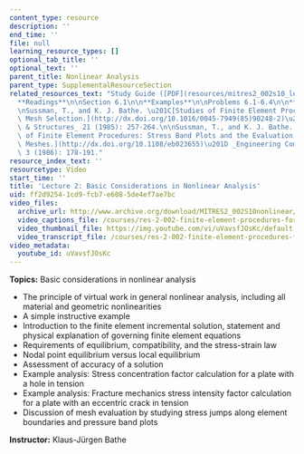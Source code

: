```yaml
---
content_type: resource
description: ''
end_time: ''
file: null
learning_resource_types: []
optional_tab_title: ''
optional_text: ''
parent_title: Nonlinear Analysis
parent_type: SupplementalResourceSection
related_resources_text: "Study Guide ([PDF](resources/mitres2_002s10_lec02-1))\n\n\
  **Readings**\n\nSection 6.1\n\n**Examples**\n\nProblems 6.1-6.4\n\n**References**\n\
  \nSussman, T., and K. J. Bathe. \u201C[Studies of Finite Element Procedures: On\
  \ Mesh Selection.](http://dx.doi.org/10.1016/0045-7949(85)90248-2)\u201D _Computers\
  \ & Structures_ 21 (1985): 257-264.\n\nSussman, T., and K. J. Bathe. \u201C[Studies\
  \ of Finite Element Procedures: Stress Band Plots and the Evaluation of Finite Element\
  \ Meshes.](http://dx.doi.org/10.1108/eb023655)\u201D _Engineering Computations_\
  \ 3 (1986): 178-191."
resource_index_text: ''
resourcetype: Video
start_time: ''
title: 'Lecture 2: Basic Considerations in Nonlinear Analysis'
uid: ff2d9254-1cd9-fcb7-e608-5de4ef7ae7bc
video_files:
  archive_url: http://www.archive.org/download/MITRES2_002S10nonlinear/MITRES2_002S10nonlinear_lec02_300k.mp4
  video_captions_file: /courses/res-2-002-finite-element-procedures-for-solids-and-structures-spring-2010/85e9aedf5a3755398594ced5eea78180_uVavsfJOsKc.vtt
  video_thumbnail_file: https://img.youtube.com/vi/uVavsfJOsKc/default.jpg
  video_transcript_file: /courses/res-2-002-finite-element-procedures-for-solids-and-structures-spring-2010/8aede46fb4743a1e97b4536162657932_uVavsfJOsKc.pdf
video_metadata:
  youtube_id: uVavsfJOsKc
---
```


**Topics:** Basic considerations in nonlinear analysis

*   The principle of virtual work in general nonlinear analysis, including all material and geometric nonlinearities
*   A simple instructive example
*   Introduction to the finite element incremental solution, statement and physical explanation of governing finite element equations
*   Requirements of equilibrium, compatibility, and the stress-strain law
*   Nodal point equilibrium versus local equilibrium
*   Assessment of accuracy of a solution
*   Example analysis: Stress concentration factor calculation for a plate with a hole in tension
*   Example analysis: Fracture mechanics stress intensity factor calculation for a plate with an eccentric crack in tension
*   Discussion of mesh evaluation by studying stress jumps along element boundaries and pressure band plots

**Instructor:** Klaus-Jürgen Bathe